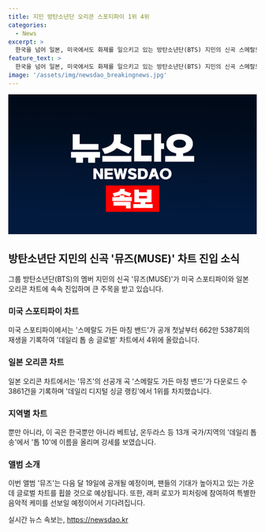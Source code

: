 ```yaml
---
title: 지민 방탄소년단 오리콘 스포티파이 1위 4위
categories:
  - News
excerpt: >
  한국을 넘어 일본, 미국에서도 화제를 일으키고 있는 방탄소년단(BTS) 지민의 신곡 스메랄도 가든 마칭 밴드가 세계적으로 큰 주목을 받고 있다. 일본 오리콘 차트에서는 선공개 곡이자 첫 싱글인 이 곡이 1위를 차지하며 주목받았으며, 스포티파이에서도 높은 재생 수를 기록하며 글로벌 차트에 이름을 올렸다. 또한 13개 국가/지역에서 데일리 톱 송에 오르는 성과를 거두며 글로벌한 반응을 보이고 있다. 또한, 래퍼 로꼬의 피처링으로 더욱 활력 넘치는 분위기를 자아내고 있다. 이로써 그의 새 앨범 뮤즈(MUSE)에 대한 기대가 더욱 커지고 있는 상황이다.
feature_text: >
  한국을 넘어 일본, 미국에서도 화제를 일으키고 있는 방탄소년단(BTS) 지민의 신곡 스메랄도 가든 마칭 밴드가 세계적으로 큰 주목을 받고 있다. 일본 오리콘 차트에서는 선공개 곡이자 첫 싱글인 이 곡이 1위를 차지하며 주목받았으며, 스포티파이에서도 높은 재생 수를 기록하며 글로벌 차트에 이름을 올렸다. 또한 13개 국가/지역에서 데일리 톱 송에 오르는 성과를 거두며 글로벌한 반응을 보이고 있다. 또한, 래퍼 로꼬의 피처링으로 더욱 활력 넘치는 분위기를 자아내고 있다. 이로써 그의 새 앨범 뮤즈(MUSE)에 대한 기대가 더욱 커지고 있는 상황이다.
image: '/assets/img/newsdao_breakingnews.jpg'
---
```


<p><img src="/assets/img/newsdao_breakingnews.jpg" alt="koreaapp 속보" /></p>

<h2 data-ke-size="size26">방탄소년단 지민의 신곡 '뮤즈(MUSE)' 차트 진입 소식</h2>

<p data-ke-size="size16">그룹 방탄소년단(BTS)의 멤버 지민의 신곡 '뮤즈(MUSE)'가 미국 스포티파이와 일본 오리콘 차트에 속속 진입하며 큰 주목을 받고 있습니다.</p>

<h3>미국 스포티파이 차트</h3>

<p data-ke-size="size16">미국 스포티파이에서는 '스메랄도 가든 마칭 밴드'가 공개 첫날부터 662만 5387회의 재생을 기록하여 '데일리 톱 송 글로벌' 차트에서 4위에 올랐습니다.</p>

<h3>일본 오리콘 차트</h3>

<p data-ke-size="size16">일본 오리콘 차트에서는 '뮤즈'의 선공개 곡 '스메랄도 가든 마칭 밴드'가 다운로드 수 3861건을 기록하며 '데일리 디지털 싱글 랭킹'에서 1위를 차지했습니다.</p>

<h3>지역별 차트</h3>

<p data-ke-size="size16">뿐만 아니라, 이 곡은 한국뿐만 아니라 베트남, 온두라스 등 13개 국가/지역의 '데일리 톱 송'에서 '톱 10'에 이름을 올리며 강세를 보였습니다.</p>

<h3>앨범 소개</h3>

<p data-ke-size="size16">이번 앨범 '뮤즈'는 다음 달 19일에 공개될 예정이며, 팬들의 기대가 높아지고 있는 가운데 글로벌 차트를 휩쓸 것으로 예상됩니다. 또한, 래퍼 로꼬가 피처링에 참여하여 특별한 음악적 케미를 선보일 예정이어서 기다려집니다.</p>
실시간 뉴스 속보는, <a href="https://newsdao.kr" rel="dofollow">https://newsdao.kr</a>


